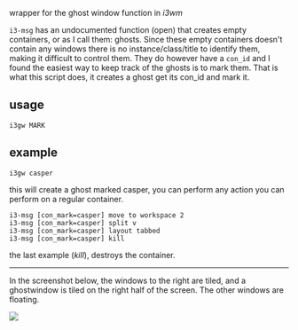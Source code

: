 
wrapper for the ghost window function in *i3wm*  

`i3-msg` has an undocumented function (open) that creates empty containers, or as I call them: ghosts. Since these empty containers doesn't contain any windows
there is no instance/class/title to identify them, making it difficult to control them. They do however have a `con_id` and I found the easiest way to keep track of the ghosts is to mark them. That is what this script does, it creates a ghost get its con_id and mark it.

usage
-----
`i3gw MARK`  

example
-------
`i3gw casper`

this will create a ghost marked casper, you can perform any action
you can perform on a regular container.  

``` text
i3-msg [con_mark=casper] move to workspace 2 
i3-msg [con_mark=casper] split v  
i3-msg [con_mark=casper] layout tabbed  
i3-msg [con_mark=casper] kill  
```

the last example (*kill*), destroys the container.

-------

In the screenshot below, the windows to the right are tiled, and a ghostwindow is tiled on the right half of the screen. The other windows are floating.

[![](https://budrich.github.io/img/awd/ss-i3gw1.png)](https://budrich.github.io/img/org/ss-i3gw1.png)


